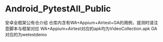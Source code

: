 # Android_PytestAll_Public
安卓全框架公有仓介绍
仓库内含有WA+Appium+Airtest+GA的用例，提测时请注意脚本与框架对应
WA+Appium+Airtest对应的apk均为VideoCollection.apk
GA对应的为wetestdemo
